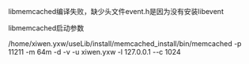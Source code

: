 libmemcached编译失败，缺少头文件event.h是因为没有安装libevent

libmemcached启动参数

/home/xiwen.yxw/useLib/install/memcached_install/bin/memcached -p 11211 -m 64m -d -v -u xiwen.yxw -l 127.0.0.1 --c 1024
